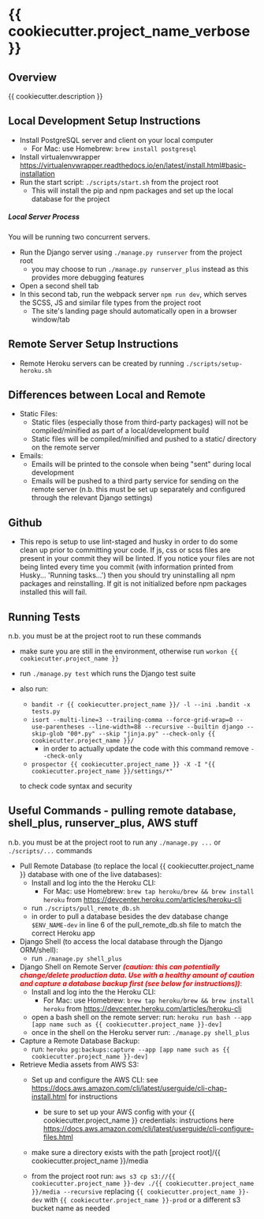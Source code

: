 # {{ cookiecutter.project_name_verbose }}

## Overview
{{ cookiecutter.description }}

## Local Development Setup Instructions
- Install PostgreSQL server and client on your local computer
    - For Mac: use Homebrew: `brew install postgresql`
- Install virtualenvwrapper <https://virtualenvwrapper.readthedocs.io/en/latest/install.html#basic-installation>
- Run the start script: `./scripts/start.sh` from the project root
    - This will install the pip and npm packages and set up the local database for the project
##### Local Server Process
You will be running two concurrent servers.

- Run the Django server using `./manage.py runserver` from the project root
    - you may choose to run `./manage.py runserver_plus` instead as this provides more debugging features
- Open a second shell tab
- In this second tab, run the webpack server `npm run dev`, which serves the SCSS, JS and similar file types from the project root
    - The site's landing page should automatically open in a browser window/tab

## Remote Server Setup Instructions
- Remote Heroku servers can be created by running `./scripts/setup-heroku.sh`

## Differences between Local and Remote
- Static Files:
    - Static files (especially those from third-party packages) will not be compiled/minified as part of a local/development build
    - Static files will be compiled/minified and pushed to a static/ directory on the remote server
- Emails:
    - Emails will be printed to the console when being "sent" during local development
    - Emails will be pushed to a third party service for sending on the remote server (n.b. this must be set up separately and configured through the relevant Django settings)

## Github
- This repo is setup to use lint-staged and husky in order to do some clean up prior to committing your code. If js, css or scss files are present in your commit they will be linted. If you notice your files are not being linted every time you commit (with information printed from Husky... 'Running tasks...') then you should try uninstalling all npm packages and reinstalling. If git is not initialized before npm packages installed this will fail.

## Running Tests
n.b. you must be at the project root to run these commands

- make sure you are still in the environment, otherwise run `workon {{ cookiecutter.project_name }}`
- run `./manage.py test` which runs the Django test suite
- also run:
    - `bandit -r {{ cookiecutter.project_name }}/ -l --ini .bandit -x tests.py`
    - `isort --multi-line=3 --trailing-comma --force-grid-wrap=0 --use-parentheses --line-width=88 --recursive --builtin django --skip-glob "00*.py" --skip "jinja.py" --check-only {{ cookiecutter.project_name }}/`
        - in order to actually update the code with this command remove `--check-only`
    - `prospector {{ cookiecutter.project_name }} -X -I "{{ cookiecutter.project_name }}/settings/*"`

    to check code syntax and security

## Useful Commands - pulling remote database, shell_plus, runserver_plus, AWS stuff
n.b. you must be at the project root to run any `./manage.py ...` or `./scripts/...` commands

- Pull Remote Database (to replace the local {{ cookiecutter.project_name }} database with one of the live databases):
    - Install and log into the the Heroku CLI:
        - For Mac: use Homebrew: `brew tap heroku/brew && brew install heroku` from <https://devcenter.heroku.com/articles/heroku-cli>
    - run `./scripts/pull_remote_db.sh`
    - in order to pull a database besides the dev database change `$ENV_NAME-dev` in line 6 of the pull_remote_db.sh file to match the correct Heroku app
- Django Shell (to access the local database through the Django ORM/shell):
    - run `./manage.py shell_plus`
- Django Shell on Remote Server ***<span style="color:red;">(caution: this can potentially change/delete production data. Use with a healthy amount of caution and capture a database backup first (see below for instructions))</span>***:
    - Install and log into the the Heroku CLI:
        - For Mac: use Homebrew: `brew tap heroku/brew && brew install heroku` from <https://devcenter.heroku.com/articles/heroku-cli>
    - open a bash shell on the remote server: run: `heroku run bash --app [app name such as {{ cookiecutter.project_name }}-dev]`
    - once in the shell on the Heroku server run: `./manage.py shell_plus`
- Capture a Remote Database Backup:
    - run: `heroku pg:backups:capture --app [app name such as {{ cookiecutter.project_name }}-dev]`
- Retrieve Media assets from AWS S3:
    - Set up and configure the AWS CLI: see <https://docs.aws.amazon.com/cli/latest/userguide/cli-chap-install.html> for instructions
        - be sure to set up your AWS config with your {{ cookiecutter.project_name }} credentials: instructions here <https://docs.aws.amazon.com/cli/latest/userguide/cli-configure-files.html>

    - make sure a directory exists with the path [project root]/{{ cookiecutter.project_name }}/media
    - from the project root run: `aws s3 cp s3://{{ cookiecutter.project_name }}-dev ./{{ cookiecutter.project_name }}/media --recursive` replacing `{{ cookiecutter.project_name }}-dev` with `{{ cookiecutter.project_name }}-prod` or a different s3 bucket name as needed
